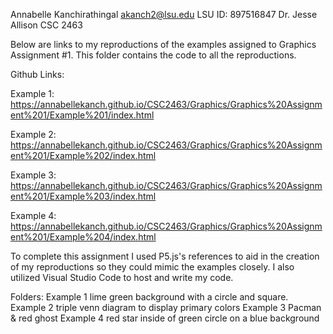 Annabelle Kanchirathingal
akanch2@lsu.edu
LSU ID: 897516847
Dr. Jesse Allison
CSC 2463 

Below are links to my reproductions of the examples assigned to Graphics Assignment #1. This folder contains the code to all the reproductions.

Github Links:

Example 1: https://annabellekanch.github.io/CSC2463/Graphics/Graphics%20Assignment%201/Example%201/index.html 

Example 2: https://annabellekanch.github.io/CSC2463/Graphics/Graphics%20Assignment%201/Example%202/index.html 

Example 3: https://annabellekanch.github.io/CSC2463/Graphics/Graphics%20Assignment%201/Example%203/index.html

Example 4: https://annabellekanch.github.io/CSC2463/Graphics/Graphics%20Assignment%201/Example%204/index.html

To complete this assignment I used P5.js's references to aid in the creation of my reproductions 
so they could mimic the examples closely. I also utilized Visual Studio Code to host and write my code. 

Folders:
Example 1
    lime green background with a circle and square.
Example 2
    triple venn diagram to display primary colors
Example 3
    Pacman & red ghost 
Example 4
    red star inside of green circle on a blue background
